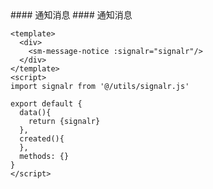 <cn>
#### 通知消息
</cn>

<us>
#### 通知消息
</us>

```tpl
<template>
  <div>
    <sm-message-notice :signalr="signalr"/>
  </div>
</template>
<script>
import signalr from '@/utils/signalr.js'

export default {
  data(){
    return {signalr}
  },
  created(){
  },
  methods: {}
}
</script>
```
